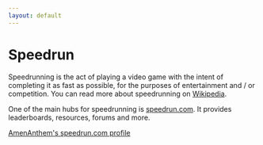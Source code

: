 ```yaml
---
layout: default
---
```


# Speedrun

Speedrunning is the act of playing a video game with the intent of completing it as fast as possible, for the purposes
of entertainment and / or competition. You can read more about speedrunning
on [Wikipedia](https://en.wikipedia.org/wiki/Speedrunning).

One of the main hubs for speedrunning is [speedrun.com](https://www.speedrun.com/). It provides leaderboards, resources,
forums and more.

[AmenAnthem's speedrun.com profile](https://www.speedrun.com/user/AmenAnthem)
